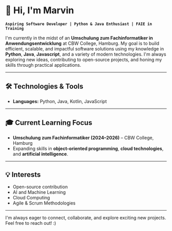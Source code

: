 

# 👋 Hi, I'm Marvin

**`Aspiring Software Developer | Python & Java Enthusiast | FAIE in Training`**

I'm currently in the midst of an **Umschulung zum Fachinformatiker in Anwendungsentwicklung** at CBW College, Hamburg. My goal is to build efficient, scalable, and impactful software solutions using my knowledge in **Python**, **Java**, **Javascript**, and a variety of modern technologies. I'm always exploring new ideas, contributing to open-source projects, and honing my skills through practical applications.

---

## 🛠️ Technologies & Tools

- **Languages:** Python, Java, Kotlin, JavaScript

---

## 🎓 Current Learning Focus

- **Umschulung zum Fachinformatiker (2024–2026)** – CBW College, Hamburg
- Expanding skills in **object-oriented programming**, **cloud technologies**, and **artificial intelligence**.

---

## 💡 Interests

- Open-source contribution
- AI and Machine Learning
- Cloud Computing 
- Agile & Scrum Methodologies
  
---

I'm always eager to connect, collaborate, and explore exciting new projects. Feel free to reach out! :)
